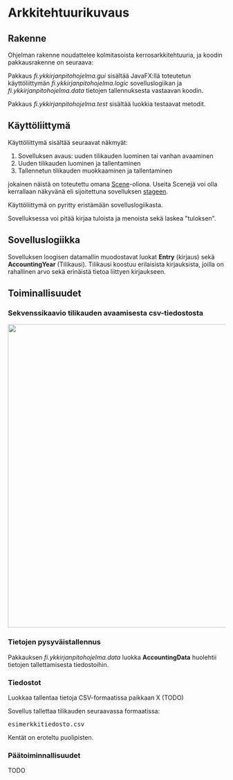 # Arkkitehtuurikuvaus

## Rakenne

Ohjelman rakenne noudattelee kolmitasoista kerrosarkkitehtuuria, ja koodin pakkausrakenne on seuraava:

Pakkaus _fi.ykkirjanpitohojelma.gui_ sisältää JavaFX:llä toteutetun käyttöliittymän _fi.ykkirjanpitohojelma.logic_ sovelluslogiikan ja _fi.ykkirjanpitohojelma.data_ tietojen tallennuksesta vastaavan koodin.

Pakkaus _fi.ykkirjanpitohojelma.test_ sisältää luokkia testaavat metodit. 

## Käyttöliittymä

Käyttöliittymä sisältää seuraavat näkmyät:
1. Sovelluksen avaus: uuden tilikauden luominen tai vanhan avaaminen
2. Uuden tilikauden luominen ja tallentaminen
3. Tallennetun tilikauden muokkaaminen ja tallentaminen

jokainen näistä on toteutettu omana [Scene](https://docs.oracle.com/javase/8/javafx/api/javafx/scene/Scene.html)-oliona. Useita Scenejä voi olla kerrallaan näkyvänä eli sijoitettuna sovelluksen [stageen](https://docs.oracle.com/javase/8/javafx/api/javafx/stage/Stage.html). 

Käyttöliittymä on pyritty eristämään sovelluslogiikasta. 

Sovelluksessa voi pitää kirjaa tuloista ja menoista sekä laskea "tuloksen".

## Sovelluslogiikka

Sovelluksen loogisen datamallin muodostavat luokat **Entry** (kirjaus) sekä **AccountingYear** (Tilikausi).
Tilikausi koostuu erilaisista kirjauksista, joilla on rahallinen arvo sekä erinäistä tietoa liittyen kirjaukseen.

## Toiminallisuudet

### Sekvenssikaavio tilikauden avaamisesta csv-tiedostosta

<img src="https://github.com/miikahyttinen/Otm-harjoitustyo-Yksinkertainen-kirjanpitosovellus/blob/master/dokumentaatio/sekvenssikaavio%20open%20accounting%20year.png" width="700">


### Tietojen pysyväistallennus

Pakkauksen _fi.ykkirjanpitohojelma.data_ luokka **AccountingData** huolehtii tietojen tallettamisesta tiedostoihin.


### Tiedostot

Luokkaa tallentaa tietoja CSV-formaatissa paikkaan X (TODO)

Sovellus tallettaa tilikauden seuraavassa formaatissa:

<pre>
esimerkkitiedosto.csv
</pre>

Kentät on eroteltu puolipisten.

### Päätoiminnallisuudet

TODO

